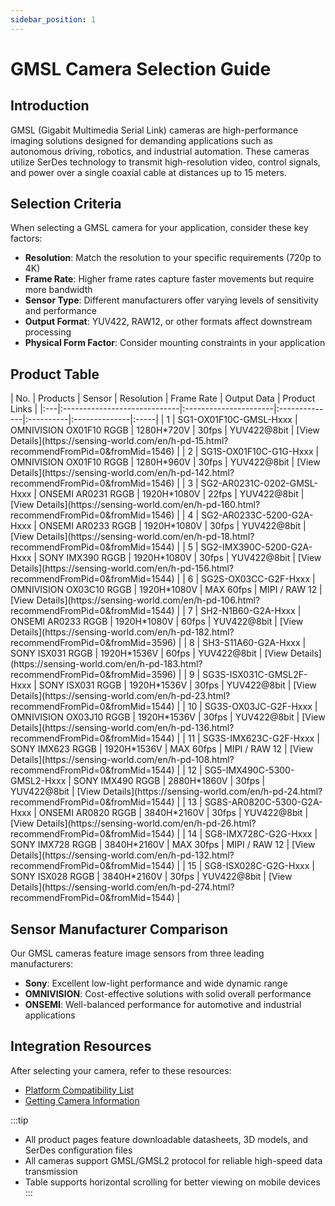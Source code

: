 ```yaml
---
sidebar_position: 1
---
```


# GMSL Camera Selection Guide

## Introduction

GMSL (Gigabit Multimedia Serial Link) cameras are high-performance imaging solutions designed for demanding applications such as autonomous driving, robotics, and industrial automation. These cameras utilize SerDes technology to transmit high-resolution video, control signals, and power over a single coaxial cable at distances up to 15 meters.

## Selection Criteria

When selecting a GMSL camera for your application, consider these key factors:

- **Resolution**: Match the resolution to your specific requirements (720p to 4K)
- **Frame Rate**: Higher frame rates capture faster movements but require more bandwidth
- **Sensor Type**: Different manufacturers offer varying levels of sensitivity and performance
- **Output Format**: YUV422, RAW12, or other formats affect downstream processing
- **Physical Form Factor**: Consider mounting constraints in your application

## Product Table

<div style={{overflowX: 'auto'}}>
| No. | Products | Sensor | Resolution | Frame Rate | Output Data | Product Links |
|:---|:-----------------------------|:----------------------|:--------------|:----------|:--------------|:-----|
| 1 | SG1-OX01F10C-GMSL-Hxxx | OMNIVISION OX01F10 RGGB | 1280H*720V | 30fps | YUV422@8bit | [View Details](https://sensing-world.com/en/h-pd-15.html?recommendFromPid=0&fromMid=1546) |
| 2 | SG1S-OX01F10C-G1G-Hxxx | OMNIVISION OX01F10 RGGB | 1280H*960V | 30fps | YUV422@8bit | [View Details](https://sensing-world.com/en/h-pd-142.html?recommendFromPid=0&fromMid=1546) |
| 3 | SG2-AR0231C-0202-GMSL-Hxxx | ONSEMI AR0231 RGGB | 1920H*1080V | 22fps | YUV422@8bit | [View Details](https://sensing-world.com/en/h-pd-160.html?recommendFromPid=0&fromMid=1546) |
| 4 | SG2-AR0233C-5200-G2A-Hxxx | ONSEMI AR0233 RGGB | 1920H*1080V | 30fps | YUV422@8bit | [View Details](https://sensing-world.com/en/h-pd-18.html?recommendFromPid=0&fromMid=1544) |
| 5 | SG2-IMX390C-5200-G2A-Hxxx | SONY IMX390 RGGB | 1920H*1080V | 30fps | YUV422@8bit | [View Details](https://sensing-world.com/en/h-pd-156.html?recommendFromPid=0&fromMid=1544) |
| 6 | SG2S-OX03CC-G2F-Hxxx | OMNIVISION OX03C10 RGGB | 1920H*1080V | MAX 60fps | MIPI / RAW 12 | [View Details](https://sensing-world.com/en/h-pd-106.html?recommendFromPid=0&fromMid=1544) |
| 7 | SH2-N1B60-G2A-Hxxx | ONSEMI AR0233 RGGB | 1920H*1080V | 60fps | YUV422@8bit | [View Details](https://sensing-world.com/en/h-pd-182.html?recommendFromPid=0&fromMid=3596) |
| 8 | SH3-S11A60-G2A-Hxxx | SONY ISX031 RGGB | 1920H*1536V | 60fps | YUV422@8bit | [View Details](https://sensing-world.com/en/h-pd-183.html?recommendFromPid=0&fromMid=3596) |
| 9 | SG3S-ISX031C-GMSL2F-Hxxx | SONY ISX031 RGGB | 1920H*1536V | 30fps | YUV422@8bit | [View Details](https://sensing-world.com/en/h-pd-23.html?recommendFromPid=0&fromMid=1544) |
| 10 | SG3S-OX03JC-G2F-Hxxx | OMNIVISION OX03J10 RGGB | 1920H*1536V | 30fps | YUV422@8bit | [View Details](https://sensing-world.com/en/h-pd-136.html?recommendFromPid=0&fromMid=1544) |
| 11 | SG3S-IMX623C-G2F-Hxxx | SONY IMX623 RGGB | 1920H*1536V | MAX 60fps | MIPI / RAW 12 | [View Details](https://sensing-world.com/en/h-pd-108.html?recommendFromPid=0&fromMid=1544) |
| 12 | SG5-IMX490C-5300-GMSL2-Hxxx | SONY IMX490 RGGB | 2880H*1860V | 30fps | YUV422@8bit | [View Details](https://sensing-world.com/en/h-pd-24.html?recommendFromPid=0&fromMid=1544) |
| 13 | SG8S-AR0820C-5300-G2A-Hxxx | ONSEMI AR0820 RGGB | 3840H*2160V | 30fps | YUV422@8bit | [View Details](https://sensing-world.com/en/h-pd-26.html?recommendFromPid=0&fromMid=1544) |
| 14 | SG8-IMX728C-G2G-Hxxx | SONY IMX728 RGGB | 3840H*2160V | MAX 30fps | MIPI / RAW 12 | [View Details](https://sensing-world.com/en/h-pd-132.html?recommendFromPid=0&fromMid=1544) |
| 15 | SG8-ISX028C-G2G-Hxxx | SONY ISX028 RGGB | 3840H*2160V | 30fps | YUV422@8bit | [View Details](https://sensing-world.com/en/h-pd-274.html?recommendFromPid=0&fromMid=1544) |
</div>

## Sensor Manufacturer Comparison

Our GMSL cameras feature image sensors from three leading manufacturers:

- **Sony**: Excellent low-light performance and wide dynamic range
- **OMNIVISION**: Cost-effective solutions with solid overall performance
- **ONSEMI**: Well-balanced performance for automotive and industrial applications

## Integration Resources

After selecting your camera, refer to these resources:

<!-- - [Getting Started Guide](./Getting_Started/index.md) -->
- <a href="./List_of_Platform_Compatible_with_Camera" target="_blank" rel="noopener noreferrer">Platform Compatibility List</a>
- <a href="./Getting_Camera_Information" target="_blank" rel="noopener noreferrer">Getting Camera Information</a>

:::tip
- All product pages feature downloadable datasheets, 3D models, and SerDes configuration files
- All cameras support GMSL/GMSL2 protocol for reliable high-speed data transmission
- Table supports horizontal scrolling for better viewing on mobile devices
:::
